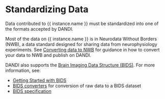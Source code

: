 # Standardizing Data

Data contributed to {{ instance.name }} must be standardized into one of the formats accepted by DANDI.

Most of the data on {{ instance.name }} is in Neurodata Without Borders (NWB), a data standard designed for sharing data from neurophysiology experiments.
See [Converting data to NWB](./nwb/index.md) for guidance in how to convert your data to NWB and publish on DANDI.

DANDI also supports the [Brain Imaging Data Structure (BIDS)](https://bids.neuroimaging.io/). For more information, see:
- [Getting Started with BIDS](https://bids.neuroimaging.io/getting_started/index.html)
- [BIDS converters](https://bids.neuroimaging.io/tools/converters.html) for conversion of raw data to a BIDS dataset
- [BIDS specification](https://bids-specification.readthedocs.io)

